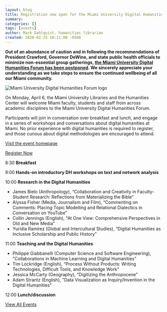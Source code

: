 ```yaml
---
layout: blog
title: Registration now open for the Miami University Digital Humanities Forum
summary:
categories: []
tags: [events]
author: Mark Dahlquist, humanities librarian
created: 2020-02-25 10:11:00 -0500
---
```

<div class="border border-danger p-3 rounded">
<b>Out of an abundance of caution and in following the recommendations of President Crawford, Governor DeWine, and state public health officials to minimize non-essential group gatherings, <u>the Miami University Digital Humanities Forum​ has been postponed</u>. We sincerely appreciate your understanding as we take steps to ensure the continued wellbeing of all our Miami community.</b>
</div>

![Miami University Digital Humanities Forum logo](/images/post-images/20-DH-Forum.png)

On Monday, April 6, the Miami University Libraries and the Humanities Center will welcome Miami faculty, students and staff from across academic disciplines to the Miami University Digital Humanities Forum.

Participants will join in conversation over breakfast and lunch, and engage in a series of workshops and conversations about digital humanities at Miami. No prior experience with digital humanities is required to register, and those curious about digital methodologies are encouraged to attend.

[Visit the event homepage](https://libguides.lib.miamioh.edu/c.php?g=957684&p=7250520)

<a href="https://docs.google.com/forms/d/1GmOKuK4tyFULkYR1jMoUxjHtD91BKhcOhTOhizx_ylA/viewform?edit_requested=true" class="btn btn-primary text-white">Register Now</a>


8:30 **Breakfast**

9:00 **Hands-on introductory DH workshops on text and network analysis**

10:00 **Research in the Digital Humanities**

* James Bielo (Anthropology), “Collaboration and Creativity in Faculty-Student Research:  Reflections from Materializing the Bible”
* Alyssa Fisher (Media, Journalism and Film), “Commenting on Comments: Placing Topic Modelling and Relational Dialectics in Conversation on YouTube”
* Collin Jennings (English), "At One View: Comprehensive Perspectives in Old and New Media"
* Yuridia Ramírez (Global and Intercultural Studies),  “Digital Humanities as Inclusive Scholarship and Public History”

11:00 **Teaching and the Digital Humanities**

* Philippe Giabbanelli (Computer Science and Software Engineering), "Collaborations in Machine Learning and Digital Humanities"
* Tim Lockridge (English), “Process Without Products: Writing Technologies, Difficult Tools, and Knowledge Work”
* Jessica McCarty (Geography), “Digitizing the Anthropocene”
* Adam Strantz (English), "Data Visualization as Inquiry/Invention in the Digital Humanities"

12:00 **Lunch/discussion**

<div class="text-center">
<a href="https://events.miamioh.edu/calendar" class="btn btn-danger text-white">View All Events</a>
</div>
